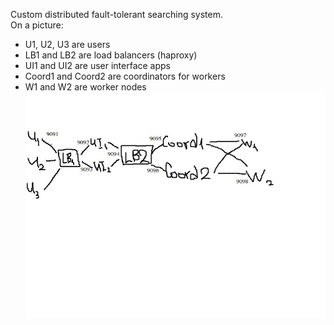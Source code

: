 Custom distributed fault-tolerant searching system.  
On a picture:  
 - U1, U2, U3 are users
 - LB1 and LB2 are load balancers (haproxy)
 - UI1 and UI2 are user interface apps
 - Coord1 and Coord2 are coordinators for workers
 - W1 and W2 are worker nodes
![Alt text](./architecture.jpg?raw=true "architecture")
